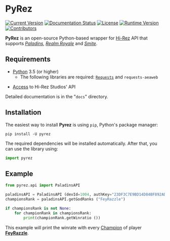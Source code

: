 # PyRez
[![Current Version](https://img.shields.io/pypi/v/pyrez.svg)](https://pypi.org/project/pyrez)
[![Documentation Status](https://readthedocs.org/projects/pyrez/badge/?version=latest)](http://pyrez.readthedocs.io/en/latest/?badge=latest)
[![License](https://img.shields.io/badge/license-MIT-green.svg)](https://github.com/luissilva1044894/Pyrez/blob/master/LICENSE)
[![Runtime Version](https://img.shields.io/pypi/pyversions/pyrez.svg)](https://pypi.org/project/pyrez)
[![Contributors](https://img.shields.io/github/contributors/luissilva1044894/Pyrez.svg)](https://github.com/luissilva1044894/Pyrez/graphs/contributors)


**PyRez** is an open-source Python-based wrapper for [Hi-Rez](http://www.hirezstudios.com "Hi-Rez Studios") API that supports *[Paladins](https://www.paladins.com "Paladins Game")*, *[Realm Royale](https://github.com/apugh/realm-api-proposal/wiki "Realm Royale API Documentation")* and *[Smite](https://www.smitegame.com "Smite Game")*.

## Requirements
* [Python](http://python.org "Python.org") 3.5 (or higher)
    * The following libraries are required: [`Requests`](https://pypi.org/project/requests "requests") and `requests-aeaweb`
- [Access](https://fs12.formsite.com/HiRez/form48/secure_index.html "Form access to Hi-Rez API") to Hi-Rez Studios' API

Detailed documentation is in the "`docs`" directory.

## Installation
The easiest way to install **Pyrez** is using `pip`, Python's package manager:

```
pip install -U pyrez
```
The required dependencies will be installed automatically.
After that, you can use the library using:
```py
import pyrez
```

## Example

```py
from pyrez.api import PaladinsAPI

paladinsAPI = PaladinsAPI (devId=1004, authKey="23DF3C7E9BD14D84BF892AD206B6755C")
championsRank = paladinsAPI.getGodRanks ("FeyRazzle")

if championsRank is not None:
    for championRank in championsRank:
        print(championRank.getWinratio ())
```

This example will print the winrate with every [Champion](https://www.paladins.com/champions "Paladins Champions") of player **[FeyRazzle](https://twitch.tv/FeyRazzle "Sexiest Voice on Twitch")**.
